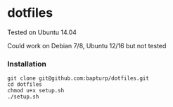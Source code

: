 # dotfiles

Tested on Ubuntu 14.04

Could work on Debian 7/8, Ubuntu 12/16 but not tested

### Installation
```
git clone git@github.com:bapturp/dotfiles.git
cd dotfiles
chmod u+x setup.sh
./setup.sh
```
